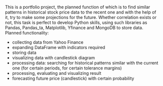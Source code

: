 This is a portfolio project, the planned function of which is to find similar patterns in historical stock price data to the recent one and with the help of it, try to make some projections for the future. Whether correlation exists or not, this task is perfect to develop Python skills, using such libraries as Pandas, Pandas_ta, Matplotlib, Yfinance and MongoDB to store data. Planned functionality:
- collecting data from Yahoo Finance
- expanding DataFrame with indicators required
- storing data
- visualizing data with candlestick diagram
- processing data: searching for historical patterns similar with the current one (for certain periods, for certain tolerance margins)
- processing, evaluating and visualizing result
- forecasting future price (candlestick) with certain probability